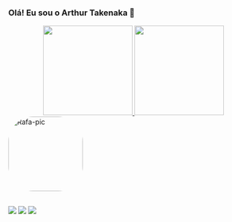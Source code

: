 ### Olá! Eu sou o Arthur Takenaka 👋

<div align="center">
  <a href="https://github.com/arthurtakenaka">
  <img height="180em" src="https://github-readme-stats.vercel.app/api?username=arthurtakenaka&show_icons=true&theme=transparent&include_all_commits=true&count_private=true"/>
  <img height="180em" src="https://github-readme-stats.vercel.app/api/top-langs/?username=arthurtakenaka&layout=compact&langs_count=7&theme=transparent"/>
</div>

<img align="center" alt="Rafa-pic" height="150" style="border-radius:50px;" src="https://cdn.discordapp.com/attachments/288472812136562699/1026691756542144553/7887d84db7c0b15788dde3e4aacfa0466eddf772_hq.gif">

##
<div>
  <a href="https://instagram.com/arthur_takenaka" target="_blank"><img src="https://img.shields.io/badge/-Instagram-%23E4405F?style=for-the-badge&logo=instagram&logoColor=white" target="_blank"></a>
  <a href="https://www.linkedin.com/in/arthurtakenaka/" target="_blank"><img src="https://img.shields.io/badge/-LinkedIn-%230077B5?style=for-the-badge&logo=linkedin&logoColor=white" target="_blank"></a> 
   <a href="https://steamcommunity.com/id/j4single/" target="_blank"><img src="https://img.shields.io/badge/Steam-000000?style=for-the-badge&logo=steam&logoColor=white" target="_blank"></a> 
</div>

